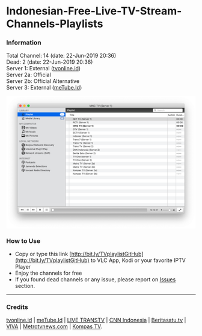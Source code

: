 # Indonesian-Free-Live-TV-Stream-Channels-Playlists
### Information
Total Channel: 14 (date: 22-Jun-2019 20:36)<br>
Dead: 2  (date: 22-Jun-2019 20:36)<br>
Server 1: External ([tvonline.id](http://www.tvonline.id))<br>
Server 2a: Official<br>
Server 2b: Official Alternative<br>
Server 3: External ([meTube.Id](https://www.metube.id/live/ANTV))

<img src="/img/screenshot.png?raw=true" alt="Playlists Screenshot on VLC App" align="center">

### How to Use
- Copy or type this link [http://bit.ly/TVplaylistGitHub](http://bit.ly/TVplaylistGitHub) to VLC App, Kodi or your favorite IPTV Player
- Enjoy the channels for free
- If you found dead channels or any issue, please report on [Issues](https://github.com/muhrizki1996/Indonesian-Free-Live-Stream-TV-Channels-Playlists/issues) section.

--------------------------------------------------------------------------------------------

### Credits
[tvonline.id](http://www.tvonline.id) | [meTube.Id](https://www.metube.id/live/) | [LIVE TRANSTV](https://www.transtv.co.id/live) | [CNN Indonesia](https://www.cnnindonesia.com/tv) | [Beritasatu.tv](http://www.beritasatu.tv/streaming/) | [VIVA](https://www.viva.co.id/tvone/live) | [Metrotvnews.com](https://www.metrotvnews.com/live) | [Kompas TV](https://www.kompas.tv/live).